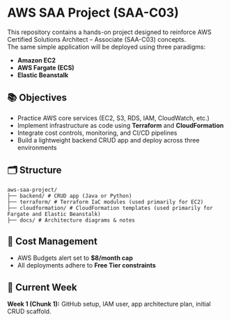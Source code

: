 # AWS SAA Project (SAA-C03)

This repository contains a hands-on project designed to reinforce AWS Certified Solutions Architect – Associate (SAA-C03) concepts.  
The same simple application will be deployed using three paradigms:
- **Amazon EC2**
- **AWS Fargate (ECS)**
- **Elastic Beanstalk**

## 📚 Objectives
- Practice AWS core services (EC2, S3, RDS, IAM, CloudWatch, etc.)
- Implement infrastructure as code using **Terraform** and **CloudFormation**
- Integrate cost controls, monitoring, and CI/CD pipelines
- Build a lightweight backend CRUD app and deploy across three environments

## 🗂 Structure
```
aws-saa-project/
├── backend/ # CRUD app (Java or Python)
├── terraform/ # Terraform IaC modules (used primarily for EC2)
├── cloudformation/ # CloudFormation templates (used primarily for Fargate and Elastic Beanstalk)
├── docs/ # Architecture diagrams & notes
```

## 🚀 Cost Management
- AWS Budgets alert set to **$8/month cap**
- All deployments adhere to **Free Tier constraints**

## 🧩 Current Week
**Week 1 (Chunk 1):** GitHub setup, IAM user, app architecture plan, initial CRUD scaffold.

